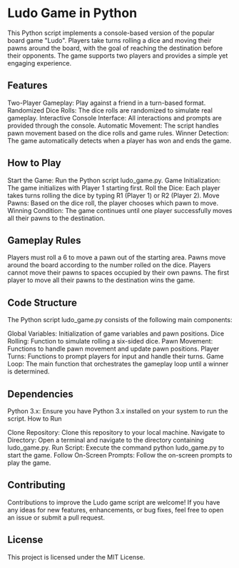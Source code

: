 # Ludo Game in Python

This Python script implements a console-based version of the popular board game "Ludo". Players take turns rolling a dice and moving their pawns around the board, with the goal of reaching the destination before their opponents. The game supports two players and provides a simple yet engaging experience.

## Features

Two-Player Gameplay: Play against a friend in a turn-based format.
Randomized Dice Rolls: The dice rolls are randomized to simulate real gameplay.
Interactive Console Interface: All interactions and prompts are provided through the console.
Automatic Movement: The script handles pawn movement based on the dice rolls and game rules.
Winner Detection: The game automatically detects when a player has won and ends the game.


## How to Play

Start the Game: Run the Python script ludo_game.py.
Game Initialization: The game initializes with Player 1 starting first.
Roll the Dice: Each player takes turns rolling the dice by typing R1 (Player 1) or R2 (Player 2).
Move Pawns: Based on the dice roll, the player chooses which pawn to move.
Winning Condition: The game continues until one player successfully moves all their pawns to the destination.


## Gameplay Rules

Players must roll a 6 to move a pawn out of the starting area.
Pawns move around the board according to the number rolled on the dice.
Players cannot move their pawns to spaces occupied by their own pawns.
The first player to move all their pawns to the destination wins the game.


## Code Structure

The Python script ludo_game.py consists of the following main components:

Global Variables: Initialization of game variables and pawn positions.
Dice Rolling: Function to simulate rolling a six-sided dice.
Pawn Movement: Functions to handle pawn movement and update pawn positions.
Player Turns: Functions to prompt players for input and handle their turns.
Game Loop: The main function that orchestrates the gameplay loop until a winner is determined.


## Dependencies

Python 3.x: Ensure you have Python 3.x installed on your system to run the script.
How to Run

Clone Repository: Clone this repository to your local machine.
Navigate to Directory: Open a terminal and navigate to the directory containing ludo_game.py.
Run Script: Execute the command python ludo_game.py to start the game.
Follow On-Screen Prompts: Follow the on-screen prompts to play the game.


## Contributing

Contributions to improve the Ludo game script are welcome! If you have any ideas for new features, enhancements, or bug fixes, feel free to open an issue or submit a pull request.


## License

This project is licensed under the MIT License.
